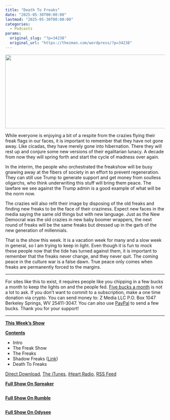 ```yaml
---
title: "Death To Freaks"
date: "2025-05-30T00:00:00"
lastmod: "2025-05-30T00:00:00"
categories:
  - Podcasts
params:
  original_slug: "?p=34238"
  original_url: "https://thezman.com/wordpress/?p=34238"
---
```


[<img
src="http://thezman.com/wordpress/wp-content/uploads/2018/01/Power-Hour.png"
decoding="async" width="600" height="233" />](http://thezman.com/wordpress/wp-content/uploads/2018/01/Power-Hour.png)

While everyone is enjoying a bit of a respite from the crazies flying
their freak flags in our faces, it is important to remember that they
have not gone away. Like cicadas, they have merely gone into
hibernation. There they will rest up and conjure some new versions of
their egalitarian lunacy. A decade from now they will spring forth and
start the cycle of madness over again.

In the interim, the people who orchestrated the freakshow will be busy
gnawing away at the fibers of society in an effort to prevent
regeneration. They can still use Trump to generate support and get money
from soulless oligarchs, who think underwriting this stuff will bring
them peace. The lawfare we see against the Trump admin is a good example
of what will be the norm now.

The crazies will also refit their image by disposing of the old freaks
and finding new freaks to be the face of their craziness. Expect new
faces in the media saying the same old things but with new language.
Just as the New Democrat was the old crazies in new baby boomer
wrappers, the next round of freaks will be the same freaks but dressed
up in the garb of the new generation of millennials.

That is the show this week. It is a vacation week for many and a slow
week in general, so I am trying to keep in light. Even though it is fun
to mock these people now that the tide has turned against them, it is
important to remember that the freaks never change, and they never quit.
The coming peace in the culture war is a false dawn. True peace only
comes when freaks are permanently forced to the margins.

------------------------------------------------------------------------

For sites like this to exist, it requires people like you chipping in a
few bucks a month to keep the lights on and the people fed.
<a href="https://www.subscribestar.com/the-z-blog"
rel="noopener noreferrer" target="_blank">Five bucks a month</a> is not
a lot to ask. If you don’t want to commit to a subscription, make a one
time donation via crypto. You can send money to: Z Media LLC P.O. Box
1047 Berkeley Springs, WV 25411-3047. You can also use <a
href="https://www.paypal.com/cgi-bin/webscr?cmd=_s-xclick&amp;hosted_button_id=UDAS2Q8JYA6CN&amp;source=url"
rel="noopener noreferrer" target="_blank">PayPal</a> to send a few
bucks. Thank you for your support!

------------------------------------------------------------------------

**<u>This Week’s Show</u>**

**<u>Contents</u>**

-   Intro
-   The Freak Show
-   The Freaks
-   Shadow Freaks
    ([Link](https://www.politico.com/news/magazine/2025/05/27/democrats-shadow-cabinet-brand-00353690))
-   Death To Freaks

<a href="https://api.spreaker.com/v2/episodes/66333762/download.mp3"
rel="noopener" target="_blank">Direct Download</a>, <a
href="https://itunes.apple.com/us/podcast/the-z-blog-power-hour/id1262799640?mt=2"
rel="noopener noreferrer" target="_blank">The iTunes</a>,
<a href="https://www.iheart.com/podcast/the-z-blog-power-hour-29246491/"
rel="noopener noreferrer" target="_blank">iHeart Radio,</a>
<a href="https://www.spreaker.com/show/2589657/episodes/feed"
rel="noopener noreferrer" target="_blank">RSS Feed</a>

**<u>Full Show On Spreaker</u>**

<span class="mce_SELRES_start" mce-type="bookmark"
style="display: inline-block; width: 0px; overflow: hidden; line-height: 0;">﻿</span>

**<u>Full Show On Rumble</u>**

<span class="mce_SELRES_start" mce-type="bookmark"
style="display: inline-block; width: 0px; overflow: hidden; line-height: 0;">﻿</span>

**<u>Full Show On Odysee</u>**

<span class="mce_SELRES_start" mce-type="bookmark"
style="display: inline-block; width: 0px; overflow: hidden; line-height: 0;">﻿</span>
